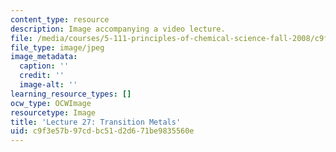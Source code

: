 ```yaml
---
content_type: resource
description: Image accompanying a video lecture.
file: /media/courses/5-111-principles-of-chemical-science-fall-2008/c9f3e57b97cdbc51d2d671be9835560e_27.jpg
file_type: image/jpeg
image_metadata:
  caption: ''
  credit: ''
  image-alt: ''
learning_resource_types: []
ocw_type: OCWImage
resourcetype: Image
title: 'Lecture 27: Transition Metals'
uid: c9f3e57b-97cd-bc51-d2d6-71be9835560e
---
```

